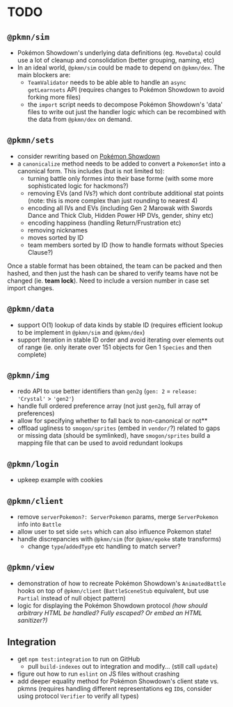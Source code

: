 # TODO

## `@pkmn/sim`

- Pokémon Showdown's underlying data definitions (eg. `MoveData`) could use a lot of cleanup and
  consolidation (better grouping, naming, etc)
- In an ideal world, `@pkmn/sim` could be made to depend on `@pkmn/dex`. The main blockers are:
  - `TeamValidator` needs to be able able to handle an `async getLearnsets` API (requires changes
  to Pokémon Showdown to avoid forking more files)
  - the `import` script needs to decompose Pokémon Showdown's 'data' files to write out just the
  handler logic which can be recombined with the data from `@pkmn/dex` on demand.

## `@pkmn/sets`

- consider rewriting based on
  [Pokémon Showdown](https://github.com/smogon/pokemon-showdown-client/blob/master/src/panel-teamdropdown.tsx)
- a `canonicalize` method needs to be added to convert a `PokemonSet` into a canonical form. This
  includes (but is not limited to):
  - turning battle only formes into their base forme (with some more sophisticated logic for
    hackmons?)
  - removing EVs (and IVs?) which dont contribute additional stat points (note: this is more complex
    than just rounding to nearest 4)
  - encoding all IVs and EVs (including Gen 2 Marowak with Swords Dance and Thick Club, Hidden Power
    HP DVs, gender, shiny etc)
  - encoding happiness (handling Return/Frustration etc)
  - removing nicknames
  - moves sorted by ID
  - team members sorted by ID (how to handle formats without Species Clause?)

Once a stable format has been obtained, the team can be packed and then hashed, and then just the
hash can be shared to verify teams have not be changed (ie. **team lock**). Need to include a
version number in case set import changes.

## `@pkmn/data`

- support O(1) lookup of data kinds by stable ID (requires efficient lookup to be implement in
  `@pkmn/sim` and `@pkmn/dex`)
- support iteration in stable ID order and avoid iterating over elements out of range (ie. only
  iterate over 151 objects for Gen 1 `Species` and then complete)

## `@pkmn/img`

- redo API to use better identifiers than `gen2g` (`gen: 2` = `release: 'Crystal'` > `'gen2'`)
- handle full ordered preference array (not just `gen2g`, full array of preferences)
- allow for specifying whether to fall back to non-canonical or not**
- offload ugliness to `smogon/sprites` (embed in `vendor/`?) related to gaps or missing data
  (should be symlinked), have `smogon/sprites` build a mapping file that can be used to
  avoid redundant lookups

## `@pkmn/login`

- upkeep example with cookies

## `@pkmn/client`

- remove `serverPokemon?: ServerPokemon` params, merge `ServerPokemon` info into `Battle`
- allow user to set side `sets` which can also influence Pokemon state!
- handle discrepancies with `@pkmn/sim` (for `@pkmn/epoke` state transforms)
  - change `type`/`addedType` etc handling to match server?

## `@pkmn/view`

- demonstration of how to recreate Pokémon Showdown's `AnimatedBattle` hooks on top of
  `@pkmn/client` (`BattleSceneStub` equivalent, but use `Partial` instead of null object pattern)
- logic for displaying the Pokémon Showdown protocol *(how should arbitrary HTML be handled? Fully
  escaped? Or embed an HTML sanitizer?)*

## Integration

- get `npm test:integration` to run on GitHub
  - pull `build-indexes` out to integration and modify... (still call `update`)
- figure out how to run `eslint` on JS files without crashing
- add deeper equality method for Pokémon Showdown's client state vs. pkmns (requires handling
  different representations eg `ID`s, consider using protocol `Verifier` to verify all types)
